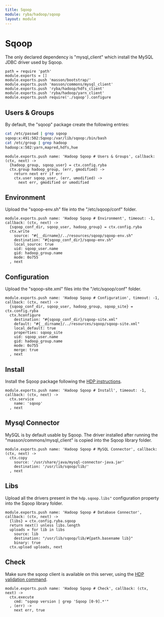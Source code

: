 ```yaml
---
title: Sqoop
module: ryba/hadoop/sqoop
layout: module
---
```


# Sqoop

The only declared dependency is "mysql_client" which install the MySQL JDBC 
driver used by Sqoop.

    path = require 'path'
    module.exports = []
    module.exports.push 'masson/bootstrap/'
    module.exports.push 'masson/commons/mysql_client'
    module.exports.push 'ryba/hadoop/hdfs_client'
    module.exports.push 'ryba/hadoop/yarn_client'
    module.exports.push require('./sqoop').configure

## Users & Groups

By default, the "sqoop" package create the following entries:

```bash
cat /etc/passwd | grep sqoop
sqoop:x:491:502:Sqoop:/var/lib/sqoop:/bin/bash
cat /etc/group | grep hadoop
hadoop:x:502:yarn,mapred,hdfs,hue
```

    module.exports.push name: 'Hadoop Sqoop # Users & Groups', callback: (ctx, next) ->
      {hadoop_group, sqoop_user} = ctx.config.ryba
      ctx.group hadoop_group, (err, gmodified) ->
        return next err if err
        ctx.user sqoop_user, (err, umodified) ->
          next err, gmodified or umodified

## Environment

Upload the "sqoop-env.sh" file into the "/etc/sqoop/conf" folder.

    module.exports.push name: 'Hadoop Sqoop # Environment', timeout: -1, callback: (ctx, next) ->
      {sqoop_conf_dir, sqoop_user, hadoop_group} = ctx.config.ryba
      ctx.write
        source: "#{__dirname}/../resources/sqoop/sqoop-env.sh"
        destination: "#{sqoop_conf_dir}/sqoop-env.sh"
        local_source: true
        uid: sqoop_user.name
        gid: hadoop_group.name
        mode: 0o755
      , next

## Configuration

Upload the "sqoop-site.xml" files into the "/etc/sqoop/conf" folder.

    module.exports.push name: 'Hadoop Sqoop # Configuration', timeout: -1, callback: (ctx, next) ->
      {sqoop_conf_dir, sqoop_user, hadoop_group, sqoop_site} = ctx.config.ryba
      ctx.hconfigure
        destination: "#{sqoop_conf_dir}/sqoop-site.xml"
        default: "#{__dirname}/../resources/sqoop/sqoop-site.xml"
        local_default: true
        properties: sqoop_site
        uid: sqoop_user.name
        gid: hadoop_group.name
        mode: 0o755
        merge: true
      , next

## Install

Install the Sqoop package following the [HDP instructions][install].

    module.exports.push name: 'Hadoop Sqoop # Install', timeout: -1, callback: (ctx, next) ->
      ctx.service
        name: 'sqoop'
      , next

## Mysql Connector

MySQL is by default usable by Sqoop. The driver installed after running the 
"masson/commons/mysql_client" is copied into the Sqoop library folder.

    module.exports.push name: 'Hadoop Sqoop # MySQL Connector', callback: (ctx, next) ->
      ctx.copy
        source: '/usr/share/java/mysql-connector-java.jar'
        destination: '/usr/lib/sqoop/lib/'
      , next

## Libs

Upload all the drivers present in the `hdp.sqoop.libs"` configuration property into
the Sqoop library folder.

    module.exports.push name: 'Hadoop Sqoop # Database Connector', callback: (ctx, next) ->
      {libs} = ctx.config.ryba.sqoop
      return next() unless libs.length
      uploads = for lib in libs
        source: lib
        destination: "/usr/lib/sqoop/lib/#{path.basename lib}"
        binary: true
      ctx.upload uploads, next

## Check

Make sure the sqoop client is available on this server, using the [HDP validation
command][validate].

    module.exports.push name: 'Hadoop Sqoop # Check', callback: (ctx, next) ->
      ctx.execute
        cmd: "sqoop version | grep 'Sqoop [0-9].*'"
      , (err) ->
        next err, true

[install]: http://docs.hortonworks.com/HDPDocuments/HDP2/HDP-2.0.9.1/bk_installing_manually_book/content/rpm-chap10-1.html
[validate]: http://docs.hortonworks.com/HDPDocuments/HDP2/HDP-2.0.9.1/bk_installing_manually_book/content/rpm-chap10-4.html






